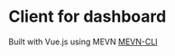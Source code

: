 # Client for dashboard

Built with Vue.js using MEVN
[MEVN-CLI](https://github.com/madlabsinc/mevn-cli)